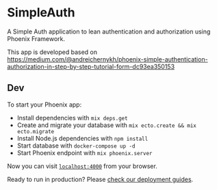 # SimpleAuth

A Simple Auth application to lean authentication and authorization using Phoenix Framework.

This app is developed based on https://medium.com/@andreichernykh/phoenix-simple-authentication-authorization-in-step-by-step-tutorial-form-dc93ea350153

## Dev

To start your Phoenix app:

  * Install dependencies with `mix deps.get`
  * Create and migrate your database with `mix ecto.create && mix ecto.migrate`
  * Install Node.js dependencies with `npm install`
  * Start database with `docker-compose up -d`
  * Start Phoenix endpoint with `mix phoenix.server`

Now you can visit [`localhost:4000`](http://localhost:4000) from your browser.

Ready to run in production? Please [check our deployment guides](http://www.phoenixframework.org/docs/deployment).